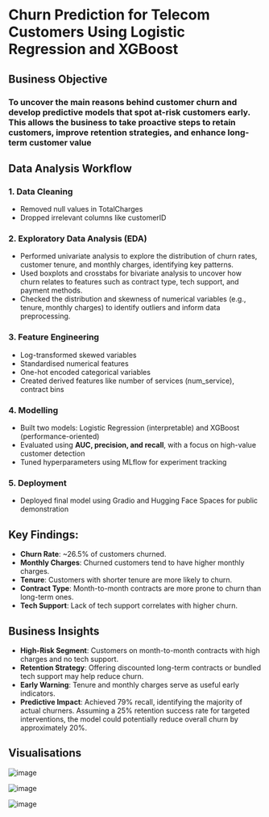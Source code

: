 # Churn Prediction for Telecom Customers Using Logistic Regression and XGBoost


## Business Objective
### To uncover the main reasons behind customer churn and develop predictive models that spot at-risk customers early. This allows the business to take proactive steps to retain customers, improve retention strategies, and enhance long-term customer value


## Data Analysis Workflow
### 1. Data Cleaning
- Removed null values in TotalCharges
- Dropped irrelevant columns like customerID
### 2. Exploratory Data Analysis (EDA)
- Performed univariate analysis to explore the distribution of churn rates, customer tenure, and monthly charges, identifying key patterns.
- Used boxplots and crosstabs for bivariate analysis to uncover how churn relates to features such as contract type, tech support, and payment methods.
- Checked the distribution and skewness of numerical variables (e.g., tenure, monthly charges) to identify outliers and inform data preprocessing.
### 3. Feature Engineering
- Log-transformed skewed variables
- Standardised numerical features
- One-hot encoded categorical variables
- Created derived features like number of services (num_service), contract bins
### 4. Modelling
- Built two models: Logistic Regression (interpretable) and XGBoost (performance-oriented)
- Evaluated using **AUC, precision, and recall**, with a focus on high-value customer detection
- Tuned hyperparameters using MLflow for experiment tracking
### 5. Deployment
- Deployed final model using Gradio and Hugging Face Spaces for public demonstration

## Key Findings:
- **Churn Rate**: ~26.5% of customers churned.
- **Monthly Charges**: Churned customers tend to have higher monthly charges.
- **Tenure**: Customers with shorter tenure are more likely to churn.
- **Contract Type**: Month-to-month contracts are more prone to churn than long-term ones.
- **Tech Support**: Lack of tech support correlates with higher churn.

## Business Insights
- **High-Risk Segment**: Customers on month-to-month contracts with high charges and no tech support.
- **Retention Strategy**: Offering discounted long-term contracts or bundled tech support may help reduce churn.
- **Early Warning**: Tenure and monthly charges serve as useful early indicators.
- **Predictive Impact**: Achieved 79% recall, identifying the majority of actual churners. Assuming a 25% retention success rate for targeted interventions, the model could potentially reduce overall churn by approximately 20%.  


## Visualisations

![image](https://github.com/user-attachments/assets/06a2e4b5-0722-4f4a-b494-687e15f1b192)


![image](https://github.com/user-attachments/assets/ae0f0393-37d3-4342-b9cc-eab3569a1804)



![image](https://github.com/user-attachments/assets/3f03892d-668a-4fcd-a38b-5f6567a01e54)


